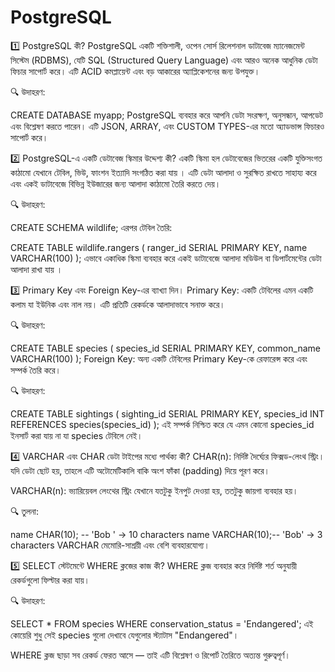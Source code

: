 # PostgreSQL

1️⃣ PostgreSQL কী?
PostgreSQL একটি শক্তিশালী, ওপেন সোর্স রিলেশনাল ডাটাবেজ ম্যানেজমেন্ট সিস্টেম (RDBMS), যেটি SQL (Structured Query Language) এবং আরও অনেক আধুনিক ডেটা ফিচার সাপোর্ট করে। এটি ACID কমপ্লায়েন্ট এবং বড় আকারের অ্যাপ্লিকেশনের জন্য উপযুক্ত।

🔍 উদাহরণ:

CREATE DATABASE myapp;
PostgreSQL ব্যবহার করে আপনি ডেটা সংরক্ষণ, অনুসন্ধান, আপডেট এবং বিশ্লেষণ করতে পারেন। এটি JSON, ARRAY, এবং CUSTOM TYPES-এর মতো অ্যাডভান্স ফিচারও সাপোর্ট করে।

2️⃣ PostgreSQL-এ একটি ডেটাবেজ স্কিমার উদ্দেশ্য কী?
একটি স্কিমা হল ডেটাবেজের ভিতরের একটি যুক্তিসংগত কাঠামো যেখানে টেবিল, ভিউ, ফাংশন ইত্যাদি সংগঠিত করা যায় । এটি ডেটা আলাদা ও সুরক্ষিত রাখতে সাহায্য করে এবং একই ডাটাবেজে বিভিন্ন ইউজারের জন্য আলাদা কাঠামো তৈরি করতে দেয়।

🔍 উদাহরণ:

CREATE SCHEMA wildlife;
এরপর টেবিল তৈরি:

CREATE TABLE wildlife.rangers (
  ranger_id SERIAL PRIMARY KEY,
  name VARCHAR(100)
);
এভাবে একাধিক স্কিমা ব্যবহার করে একই ডাটাবেজে আলাদা মডিউল বা ডিপার্টমেন্টের ডেটা আলাদা রাখা যায় ।

3️⃣ Primary Key এবং Foreign Key-এর ব্যাখ্যা দিন।
Primary Key: একটি টেবিলের এমন একটি কলাম যা ইউনিক এবং নাল নয়। এটি প্রতিটি রেকর্ডকে আলাদাভাবে সনাক্ত করে।

🔍 উদাহরণ:

CREATE TABLE species (
  species_id SERIAL PRIMARY KEY,
  common_name VARCHAR(100)
);
Foreign Key: অন্য একটি টেবিলের Primary Key-কে রেফারেন্স করে এবং সম্পর্ক তৈরি করে।

🔍 উদাহরণ:


CREATE TABLE sightings (
  sighting_id SERIAL PRIMARY KEY,
  species_id INT REFERENCES species(species_id)
);
এই সম্পর্ক নিশ্চিত করে যে এমন কোনো species_id ইনসার্ট করা যায় না যা species টেবিলে নেই।

4️⃣ VARCHAR এবং CHAR ডেটা টাইপের মধ্যে পার্থক্য কী?
CHAR(n): নির্দিষ্ট দৈর্ঘ্যের ফিক্সড-লেংথ স্ট্রিং। যদি ডেটা ছোট হয়, তাহলে এটি অটোমেটিকালি বাকি অংশ ফাঁকা (padding) দিয়ে পূরণ করে।

VARCHAR(n): ভ্যারিয়েবল লেংথের স্ট্রিং যেখানে যতটুকু ইনপুট দেওয়া হয়, ততটুকু জায়গা ব্যবহার হয়।

🔍 তুলনা:

name CHAR(10);   -- 'Bob      ' → 10 characters
name VARCHAR(10);-- 'Bob'       → 3 characters
VARCHAR মেমোরি-সাশ্রয়ী এবং বেশি ব্যবহারযোগ্য।

5️⃣ SELECT স্টেটমেন্টে WHERE ক্লজের কাজ কী?
WHERE ক্লজ ব্যবহার করে নির্দিষ্ট শর্ত অনুযায়ী রেকর্ডগুলো ফিল্টার করা যায়।

🔍 উদাহরণ:


SELECT * FROM species
WHERE conservation_status = 'Endangered';
এই কোয়েরি শুধু সেই species গুলো দেখাবে যেগুলোর স্ট্যাটাস "Endangered"।

WHERE ক্লজ ছাড়া সব রেকর্ড ফেরত আসে — তাই এটি বিশ্লেষণ ও রিপোর্ট তৈরিতে অত্যন্ত গুরুত্বপূর্ণ।
